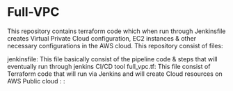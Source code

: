 # Full-VPC
This repository contains terraform code which when run through Jenkinsfile creates Virtual Private Cloud configuration, EC2 instances & other necessary configurations in the AWS cloud. 
This repository consist of  files:

jenkinsfile: This file basically consist of the pipeline code & steps that will eventually run through jenkins CI/CD tool
full_vpc.tf: This file consist of Terraform code that will run via Jenkins and will create Cloud resources on AWS Public cloud
:
:

